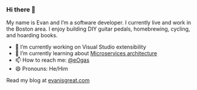 ### Hi there 👋

My name is Evan and I’m a software developer. I currently live and work in the Boston area. I enjoy building DIY guitar pedals, homebrewing, cycling, and hoarding books.

- 🔭 I’m currently working on Visual Studio extensibility
- 🌱 I’m currently learning about [Microservices architecture](https://app.pluralsight.com/paths/skill/microservices-architecture)
- 📫 How to reach me: [@eOgas](https://twitter.com/eOgas)
- 😄 Pronouns: He/Him

Read my blog at [evanisgreat.com](http://www.evanisgreat.com/)

<!--
**eogas/eogas** is a ✨ _special_ ✨ repository because its `README.md` (this file) appears on your GitHub profile.

Here are some ideas to get you started:

- 🔭 I’m currently working on ...
- 🌱 I’m currently learning ...
- 👯 I’m looking to collaborate on ...
- 🤔 I’m looking for help with ...
- 💬 Ask me about ...
- 📫 How to reach me: ...
- 😄 Pronouns: ...
- ⚡ Fun fact: ...
-->
